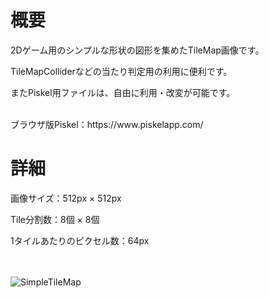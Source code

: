 # 概要
2Dゲーム用のシンプルな形状の図形を集めたTileMap画像です。

TileMapColliderなどの当たり判定用の利用に便利です。

またPiskel用ファイルは、自由に利用・改変が可能です。

<br>
ブラウザ版Piskel：https://www.piskelapp.com/

# 詳細
画像サイズ：512px × 512px

Tile分割数：8個 × 8個

1タイルあたりのピクセル数：64px

<br><br>
![SimpleTileMap](https://github.com/user-attachments/assets/ebd33ed8-923d-43ae-a39c-c0c6ebc3b913)
